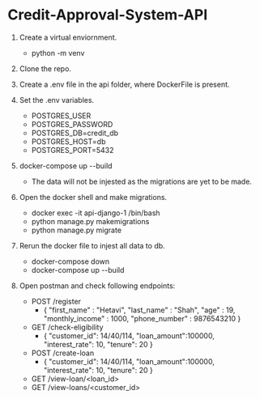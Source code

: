 # Credit-Approval-System-API

1. Create a virtual enviornment.
    - python -m venv <name>

2. Clone the repo.

3. Create a .env file in the api folder, where DockerFile is present.

4. Set the .env variables.
    - POSTGRES_USER
    - POSTGRES_PASSWORD
    - POSTGRES_DB=credit_db
    - POSTGRES_HOST=db
    - POSTGRES_PORT=5432

5. docker-compose up --build
    - The data will not be injested as the migrations are yet to be made.

6. Open the docker shell and make migrations.
    - docker exec -it api-django-1  /bin/bash
    - python manage.py makemigrations
    - python manage.py migrate

7. Rerun the docker file to injest all data to db.
    - docker-compose down
    - docker-compose up --build

8. Open postman and check following endpoints:
    - POST /register
        - {
            "first_name" : "Hetavi",
            "last_name" : "Shah",
            "age" : 19,
            "monthly_income" : 1000,
            "phone_number" : 9876543210
        }
    - GET /check-eligibility
        - {
            "customer_id": 14/40/114,
            "loan_amount":100000,
            "interest_rate": 10,
            "tenure": 20
        }
    - POST /create-loan
        - {
            "customer_id": 14/40/114,
            "loan_amount":100000,
            "interest_rate": 10,
            "tenure": 20
        }
    - GET /view-loan/<loan_id>
    - GET /view-loans/<customer_id>